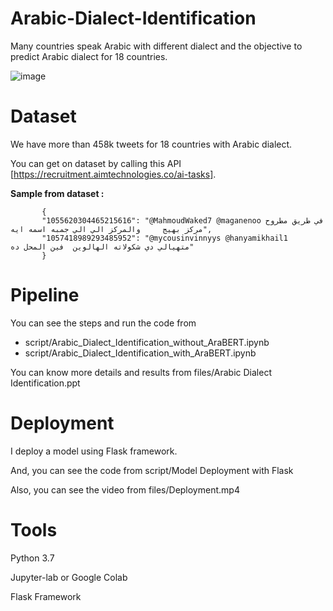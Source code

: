 # Arabic-Dialect-Identification

Many countries speak Arabic with different dialect and the objective to predict Arabic dialect for 18 countries.

![image](https://user-images.githubusercontent.com/70176445/158081594-55045490-b0fa-43bc-97c1-0bf8937deefd.png)

# Dataset

We have more than 458k tweets for 18 countries with Arabic dialect. 

You can get on dataset by calling this API [https://recruitment.aimtechnologies.co/ai-tasks].

**Sample from dataset :**

           { 
           "1055620304465215616": "@MahmoudWaked7 @maganenoo في طريق مطروح مركز بهيج     والمركز الي الي جمبه اسمه ايه", 
           "1057418989293485952": "@mycousinvinnyys @hanyamikhail1  متهيالي دي شكولاته الهالوين  فين المحل ده" 
           } 

# Pipeline
You can see the steps and run the code from 

   - script/Arabic_Dialect_Identification_without_AraBERT.ipynb
   - script/Arabic_Dialect_Identification_with_AraBERT.ipynb

You can know more details and results from files/Arabic Dialect Identification.ppt 

# Deployment
I deploy a model using Flask framework. 

And, you can see the code from script/Model Deployment with Flask

Also, you can see the video from files/Deployment.mp4

# Tools
Python 3.7

Jupyter-lab  or Google Colab

Flask Framework


